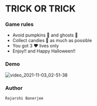 # TRICK OR TRICK

### Game rules
- Avoid pumpkins 🎃 and ghosts 👻
- Collect candies 🍬 as much as possible
- You got 3 ❤️ lives only
- Enjoy!! and Happy Halloween!!

### Demo

![video_2021-11-03_02-51-38](https://user-images.githubusercontent.com/55054089/139953614-328e5d33-db7b-43f2-8a9a-ff7552b1482b.gif)


### Author 
```
Rajarshi Banerjee
```
